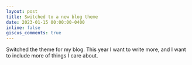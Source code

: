 ```yaml
---
layout: post
title: Switched to a new blog theme
date: 2023-01-15 00:00:00-0400
inline: false
giscus_comments: true
---
```


Switched the theme for my blog. This year I want to write more, and I want to include more of things I care about.